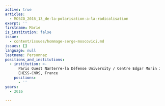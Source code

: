 ```yaml
---
active: true
articles:
  - MOSCO_2016_13_de-la-polarisation-a-la-radicalisation
exerpt: ''
firstname: Marie
is_institution: false
issue:
  - content/issues/hommage-serge-moscovici.md
issues: []
language: null
lastname: Personnaz
positions_and_institutions:
  - institution: >-
      Paris Ouest Nanterre-la Défense University / Centre Edgar Morin IIAC
      EHESS-CNRS, France
    positions:
      - ''
years:
  - 2016

---
```

